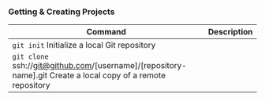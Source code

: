 ### Getting & Creating Projects
| Command | Description |
| ------- | ----------- |
| `git init`  Initialize a local Git repository
| `git clone` ssh://git@github.com/[username]/[repository-name].git  Create a local copy of a remote repository 


